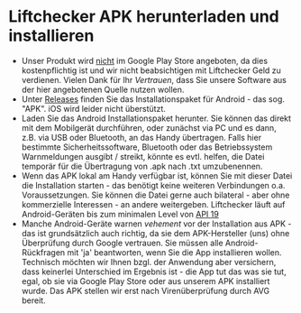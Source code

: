 # Liftchecker APK herunterladen und installieren
* Unser Produkt wird <u>nicht</u> im Google Play Store angeboten, da dies kostenpflichtig ist und wir nicht beabsichtigen mit Liftchecker Geld zu verdienen. Vielen Dank für Ihr <i>Vertrauen</i>, dass Sie unsere Software aus der hier angebotenen Quelle nutzen wollen.
* Unter <a href='https://github.com/snfiware/liftchecker-releases/releases'>Releases</a> finden Sie das Installationspaket für Android - das sog. "APK". iOS wird leider nicht überstützt.
* Laden Sie das Android Installationspaket herunter. Sie können das direkt mit dem Mobilgerät durchführen, oder zunächst via PC und es dann, z.B. via USB oder Bluetooth, an das Handy übertragen. Falls hier bestimmte Sicherheitssoftware, Bluetooth oder das Betriebssystem Warnmeldungen ausgibt / streikt, könnte es evtl. helfen, die Datei temporär für die Übertragung von .apk nach .txt umzubenennen.
* Wenn das APK lokal am Handy verfügbar ist, können Sie mit dieser Datei die Installation starten - das benötigt keine weiteren Verbindungen o.a. Voraussetzungen. Sie können die Datei gerne auch bilateral - aber ohne kommerzielle Interessen - an andere weitergeben. Liftchecker läuft auf Android-Geräten bis zum minimalen Level von <a href='https://apilevels.com'>API 19</a>
* Manche Android-Geräte warnen <i>vehement</i> vor der Installation aus APK - das ist grundsätzlich auch richtig, da sie dem APK-Hersteller (uns) ohne Überprüfung durch Google vertrauen. Sie müssen alle Android-Rückfragen mit 'ja' beantworten, wenn Sie die App installieren wollen. Technisch möchten wir Ihnen bzgl. der Anwendung aber versichern, dass keinerlei Unterschied im Ergebnis ist - die App tut das was sie tut, egal, ob sie via Google Play Store oder aus unserem APK installiert wurde. Das APK stellen wir erst nach Virenüberprüfung durch AVG bereit.
